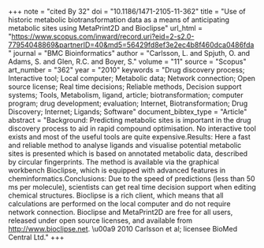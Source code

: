+++
note = "cited By 32"
doi = "10.1186/1471-2105-11-362"
title = "Use of historic metabolic biotransformation data as a means of anticipating metabolic sites using MetaPrint2D and Bioclipse"
url_html = "https://www.scopus.com/inward/record.uri?eid=2-s2.0-77954048869&partnerID=40&md5=56429fd8ef3e2ec4b8f460dca0486fda"
journal = "BMC Bioinformatics"
author = "Carlsson, L. and Spjuth, O. and Adams, S. and Glen, R.C. and Boyer, S."
volume = "11"
source = "Scopus"
art_number = "362"
year = "2010"
keywords = "Drug discovery process;  Interactive tool;  Local computer;  Metabolic data;  Network connection;  Open source license;  Real time decisions;  Reliable methods, Decision support systems;  Tools, Metabolism, ligand, article;  biotransformation;  computer program;  drug development;  evaluation;  Internet, Biotransformation;  Drug Discovery;  Internet;  Ligands;  Software"
document_bibtex_type = "Article"
abstract = "Background: Predicting metabolic sites is important in the drug discovery process to aid in rapid compound optimisation. No interactive tool exists and most of the useful tools are quite expensive.Results: Here a fast and reliable method to analyse ligands and visualise potential metabolic sites is presented which is based on annotated metabolic data, described by circular fingerprints. The method is available via the graphical workbench Bioclipse, which is equipped with advanced features in cheminformatics.Conclusions: Due to the speed of predictions (less than 50 ms per molecule), scientists can get real time decision support when editing chemical structures. Bioclipse is a rich client, which means that all calculations are performed on the local computer and do not require network connection. Bioclipse and MetaPrint2D are free for all users, released under open source licenses, and available from http://www.bioclipse.net. \u00a9 2010 Carlsson et al; licensee BioMed Central Ltd."
+++

